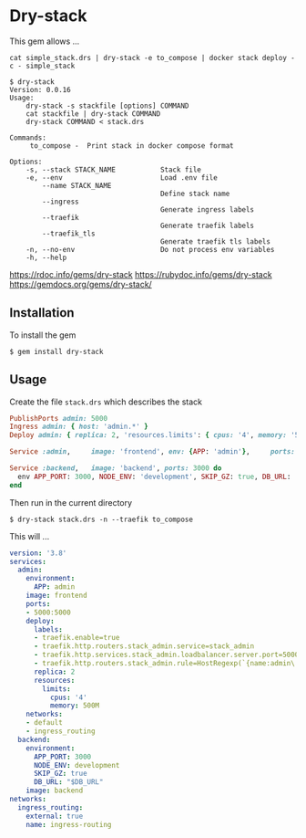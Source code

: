 # Dry-stack

This gem allows ...  

```
cat simple_stack.drs | dry-stack -e to_compose | docker stack deploy -c - simple_stack

$ dry-stack
Version: 0.0.16
Usage:
	dry-stack -s stackfile [options] COMMAND
	cat stackfile | dry-stack COMMAND
	dry-stack COMMAND < stack.drs

Commands:
     to_compose -  Print stack in docker compose format

Options:
    -s, --stack STACK_NAME           Stack file
    -e, --env                        Load .env file
        --name STACK_NAME
                                     Define stack name
        --ingress
                                     Generate ingress labels
        --traefik
                                     Generate traefik labels
        --traefik_tls
                                     Generate traefik tls labels
    -n, --no-env                     Do not process env variables
    -h, --help

```

https://rdoc.info/gems/dry-stack
https://rubydoc.info/gems/dry-stack
https://gemdocs.org/gems/dry-stack/

## Installation
To install the gem

    $ gem install dry-stack

## Usage
Create the file `stack.drs` which describes the stack
```ruby
PublishPorts admin: 5000
Ingress admin: { host: 'admin.*' }
Deploy admin: { replica: 2, 'resources.limits': { cpus: '4', memory: '500M' } }

Service :admin,     image: 'frontend', env: {APP: 'admin'},     ports: 5000

Service :backend,   image: 'backend', ports: 3000 do
  env APP_PORT: 3000, NODE_ENV: 'development', SKIP_GZ: true, DB_URL: '$DB_URL'
end


```
Then run in the current directory

    $ dry-stack stack.drs -n --traefik to_compose

This will ...

```yaml
version: '3.8'
services:
  admin:
    environment:
      APP: admin
    image: frontend
    ports:
    - 5000:5000
    deploy:
      labels:
      - traefik.enable=true
      - traefik.http.routers.stack_admin.service=stack_admin
      - traefik.http.services.stack_admin.loadbalancer.server.port=5000
      - traefik.http.routers.stack_admin.rule=HostRegexp(`{name:admin\..*}`)
      replica: 2
      resources:
        limits:
          cpus: '4'
          memory: 500M
    networks:
    - default
    - ingress_routing
  backend:
    environment:
      APP_PORT: 3000
      NODE_ENV: development
      SKIP_GZ: true
      DB_URL: "$DB_URL"
    image: backend
networks:
  ingress_routing:
    external: true
    name: ingress-routing

```
